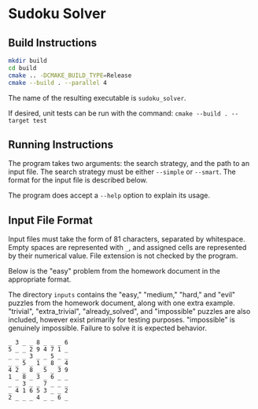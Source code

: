 # Sudoku Solver

## Build Instructions

```sh
mkdir build
cd build
cmake .. -DCMAKE_BUILD_TYPE=Release
cmake --build . --parallel 4
```
The name of the resulting executable is `sudoku_solver`.

If desired, unit tests can be run with the command: `cmake --build . --target test`

## Running Instructions

The program takes two arguments: the search strategy, and the path to an input file.
The search strategy must be either `--simple` or `--smart`.
The format for the input file is described below.

The program does accept a `--help` option to explain its usage.

## Input File Format

Input files must take the form of 81 characters, separated by whitespace.
Empty spaces are represented with `_`,
and assigned cells are represented by their numerical value.
File extension is not checked by the program.

Below is the "easy" problem from the homework document in the appropriate format.

The directory `inputs` contains the "easy," "medium," "hard," and "evil"
puzzles from the homework document, along with one extra example.
"trivial", "extra_trivial", "already_solved", and "impossible" puzzles are also included, however exist primarily for testing purposes.
"impossible" is genuinely impossible. Failure to solve it is expected behavior.

```
_ 3 _ _ 8 _ _ _ 6
5 _ _ 2 9 4 7 1 _
_ _ _ 3 _ _ 5 _ _
_ _ 5 _ 1 _ 8 _ 4
4 2 _ 8 _ 5 _ 3 9
1 _ 8 _ 3 _ 6 _ _
_ _ 3 _ _ 7 _ _ _
_ 4 1 6 5 3 _ _ 2
2 _ _ _ 4 _ _ 6 _
```
